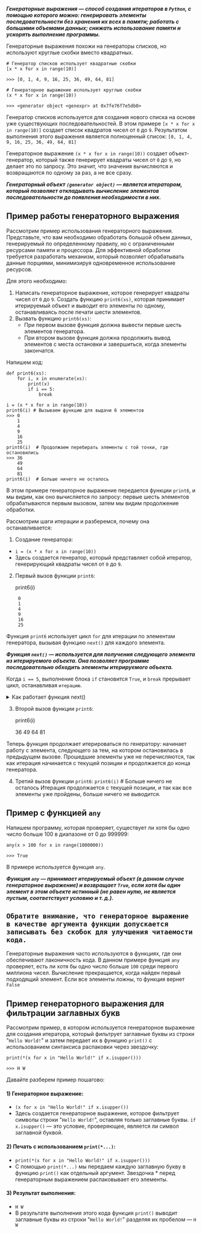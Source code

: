***Генераторные выражения — способ создания итераторов в `Python`, с помощью которого можно: 
генерировать элементы последовательности без хранения их всех в памяти; 
работать с большими объемами данных; снижать использование памяти и ускорять выполнение программы.***

Генераторные выражения похожи на генераторы списков, но используют круглые скобки вместо квадратных.

    # Генератор списков использует квадратные скобки
    [x * x for x in range(10)]
    
    >>> [0, 1, 4, 9, 16, 25, 36, 49, 64, 81]
    
    # Генераторное выражение использует круглые скобки
    (x * x for x in range(10))
    
    >>> <generator object <genexpr> at 0x7fe76f7e5db0>

Генератор списков используется для создания нового списка на основе уже существующих последовательностей. 
В этом примере `[x * x for x in range(10)]` создает список квадратов чисел от `0` до `9`. 
Результатом выполнения этого выражения является полноценный список:
`[0, 1, 4, 9, 16, 25, 36, 49, 64, 81]`

Генераторное выражение `(x * x for x in range(10))` создает объект-генератор, 
который также генерирует квадраты чисел от `0` до `9`, но делает это по запросу. 
Это значит, что значения вычисляются и возвращаются по одному за раз, а не все сразу. 

***Генераторный объект `(generator object)` — является итератором, 
который позволяет откладывать вычисление элементов последовательности до появления необходимости в них.***

## Пример работы генераторного выражения
Рассмотрим пример использования генераторного выражения.
Представьте, что вам необходимо обработать большой объем данных, генерируемый по определенному правилу, 
но с ограниченными ресурсами памяти и процессора. Для эффективной обработки требуется разработать механизм, 
который позволяет обрабатывать данные порциями, минимизируя одновременное использование ресурсов.

Для этого необходимо:
1) Написать генераторное выражение, которое генерирует квадраты чисел от `0` до `9`.
Создать функцию `print6(xs)`, которая принимает итерируемый объект и выводит его элементы по одному, 
останавливаясь после печати шести элементов.
2) Вызвать функцию `print6(xs)`:
    - При первом вызове функция должна вывести первые шесть элементов генератора.
    - При втором вызове функция должна продолжить вывод элементов с места остановки и завершиться, 
      когда элементы закончатся.

Напишем код:

    def print6(xs):
        for i, x in enumerate(xs):
            print(x)
            if i == 5:
                break
    
    i = (x * x for x in range(10))
    print6(i) # Вызываем функцию для выдачи 6 элементов 
    >>> 0
        1
        4
        9
        16
        25
    print6(i)  # Продолжаем перебирать элементы с той точки, где остановились
    >>> 36
        49
        64
        81
    print6(i)  # Больше ничего не осталось

В этом примере генераторное выражение передается функции `print6`, и мы видим, как оно вычисляется по запросу: 
первые шесть элементов обрабатываются первым вызовом, затем мы видим продолжение обработки.

Рассмотрим шаги итерации и разберемся, почему она останавливается:
1) Создание генератора:
- `i = (x * x for x in range(10))`
- Здесь создается генератор, который представляет собой итератор, генерирующий квадраты чисел от `0` до `9`.

2) Первый вызов функции `print6`:
   


    print6(i)

        0
        1
        4
        9
        16
        25

Функция `print6` использует цикл `for` для итерации по элементам генератора, вызывая функцию
`next()` для каждого элемента.

***Функция `next()` — используется для получения следующего элемента из итерируемого объекта. 
Она позволяет программе последовательно обходить элементы итерируемого объекта.***

Когда `i == 5`, выполнение блока `if` становится `True`, и `break` прерывает цикл, останавливая `итерацию`.
<details>
  <summary>Как работает функция next()</summary>

## Как работает функция next()
Синтаксис функции `next()`: 

`next(iterator[, default])`
- `iterator` — объект-итератор, из которого нужно получить следующий элемент
- `default` (необязательный параметр) — значение, которое будет возвращено, 
  если итератор исчерпан и больше нет элементов.

Работа функции происходит в следующей последовательности:

1) Когда вызывается `next(iterator)`, программа ищет следующий элемент в итераторе.
2) Если следующий элемент существует, он возвращается.
3) Если итератор исчерпан и больше нет элементов, возникает исключение
   `StopIteration`, если не указано значение по умолчанию `default`.
4) Если указано значение `default`, оно возвращается вместо исключения `StopIteration`

Пример использования:

    my_list = [1, 2, 3]
    my_iter = iter(my_list)  # Преобразуем список в итератор
    
    print(next(my_iter))  # Вывод: 1
    print(next(my_iter))  # Вывод: 2
    print(next(my_iter))  # Вывод: 3

Функция `next()` полезна для ручного управления итерациями в программах `Python`, 
особенно при работе с большими данными или пользовательскими итераторами. 
Однако в большинстве случаев использование циклов `for` более предпочтительно и безопасно, 
так как они автоматически обрабатывают исключение `StopIteration` и обеспечивают более чистый итерационный код
</details>

3) Второй вызов функции `print6`:


    print6(i)
   
    36
    49
    64
    81

Теперь функция продолжает итерироваться по генератору: начинает работу с элемента, следующего за тем, 
на котором остановилась в предыдущем вызове. Прошедшие элементы уже не перечисляются, так как итерация 
начинается с текущей позиции и продолжается до конца генератора.

4) Третий вызов функции `print6`:
`print6(i)` # Больше ничего не осталось 
Итерация продолжается с текущей позиции, и так как все элементы уже пройдены, больше ничего не выводится.

## Пример с функцией `any`
Напишем программу, которая проверяет, существует ли хотя бы одно число больше 100 в диапазоне от 0 до 999999:

    any(x > 100 for x in range(1000000))
    
    >>> True

В примере используется функция `any`.

***Функция `any` — принимает итерируемый объект (в данном случае генераторное выражение) и возвращает
`True`, если хотя бы один элемент в этом объекте истинный (не равен нулю, не является пустым, 
соответствует условию и т. д.).***

## `Обратите внимание, что генераторное выражение в качестве аргумента функции допускается записывать без скобок для улучшения читаемости кода.`

Генераторные выражения часто используются в функциях, где они обеспечивают лаконичность кода. 
В данном примере функция `any` проверяет, есть ли хотя бы одно число больше `100` среди первого миллиона чисел. 
Вычисление прекращается, когда найден первый подходящий элемент. Если все элементы ложны, то функция вернет `False`

## Пример генераторного выражения для фильтрации заглавных букв
Рассмотрим пример, в котором используется генераторное выражение для создания итератора, 
который фильтрует заглавные буквы из строки "`Hello World!`" и затем передает их в функцию
`print()` с использованием синтаксиса распаковки через звездочку:

    print(*(x for x in "Hello World!" if x.isupper()))

    >>> H W
Давайте разберем пример пошагово:

#### 1) Генераторное выражение:

- `(x for x in "Hello World!" if x.isupper())` 
- Здесь создается генераторное выражение, которое фильтрует символы строки
"`Hello World!`", оставляя только заглавные буквы. 
`if x.isupper()` — это условие, проверяющее, является ли символ заглавной буквой.

#### 2) Печать с использованием `print(*...)`:
- `print(*(x for x in "Hello World!" if x.isupper()))`
- С помощью `print(*...)` мы передаем каждую заглавную букву в функцию
`print()` как отдельный аргумент. Звездочка *
перед генераторным выражением распаковывает его элементы.

#### 3) Результат выполнения:
- `H W`
- В результате выполнения этого кода функция `print()`
выводит заглавные буквы из строки "`Hello World!`"
разделяя их пробелом — `H W`





